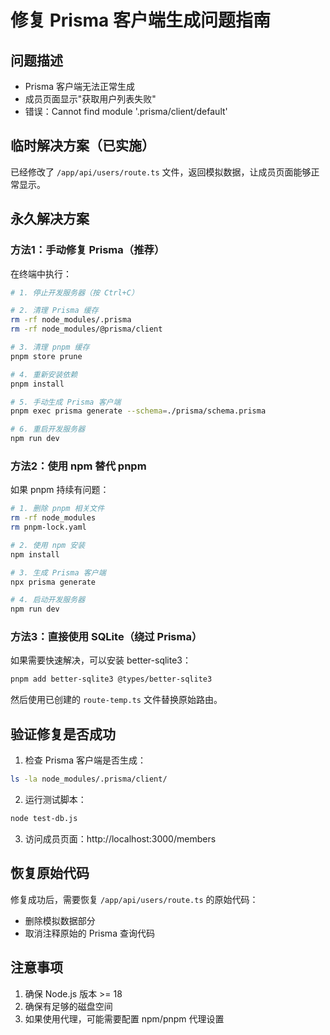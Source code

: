 # 修复 Prisma 客户端生成问题指南

## 问题描述
- Prisma 客户端无法正常生成
- 成员页面显示"获取用户列表失败"
- 错误：Cannot find module '.prisma/client/default'

## 临时解决方案（已实施）
已经修改了 `/app/api/users/route.ts` 文件，返回模拟数据，让成员页面能够正常显示。

## 永久解决方案

### 方法1：手动修复 Prisma（推荐）
在终端中执行：

```bash
# 1. 停止开发服务器（按 Ctrl+C）

# 2. 清理 Prisma 缓存
rm -rf node_modules/.prisma
rm -rf node_modules/@prisma/client

# 3. 清理 pnpm 缓存
pnpm store prune

# 4. 重新安装依赖
pnpm install

# 5. 手动生成 Prisma 客户端
pnpm exec prisma generate --schema=./prisma/schema.prisma

# 6. 重启开发服务器
npm run dev
```

### 方法2：使用 npm 替代 pnpm
如果 pnpm 持续有问题：

```bash
# 1. 删除 pnpm 相关文件
rm -rf node_modules
rm pnpm-lock.yaml

# 2. 使用 npm 安装
npm install

# 3. 生成 Prisma 客户端
npx prisma generate

# 4. 启动开发服务器
npm run dev
```

### 方法3：直接使用 SQLite（绕过 Prisma）
如果需要快速解决，可以安装 better-sqlite3：

```bash
pnpm add better-sqlite3 @types/better-sqlite3
```

然后使用已创建的 `route-temp.ts` 文件替换原始路由。

## 验证修复是否成功

1. 检查 Prisma 客户端是否生成：
```bash
ls -la node_modules/.prisma/client/
```

2. 运行测试脚本：
```bash
node test-db.js
```

3. 访问成员页面：http://localhost:3000/members

## 恢复原始代码
修复成功后，需要恢复 `/app/api/users/route.ts` 的原始代码：
- 删除模拟数据部分
- 取消注释原始的 Prisma 查询代码

## 注意事项
1. 确保 Node.js 版本 >= 18
2. 确保有足够的磁盘空间
3. 如果使用代理，可能需要配置 npm/pnpm 代理设置